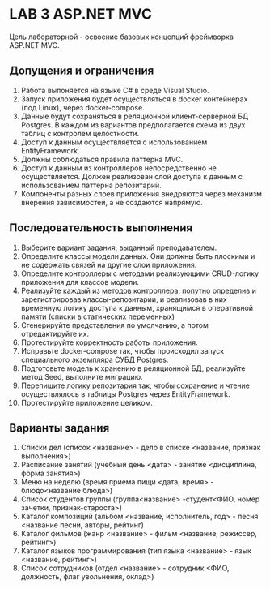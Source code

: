 # LAB 3 ASP.NET MVC

Цель лабораторной - освоение базовых концепций фреймворка ASP.NET MVC.

## Допущения и ограничения

1. Работа выпоняется на языке C# в среде Visual Studio.
2. Запуск приложения будет осуществляться в docker контейнерах (под Linux), через docker-compose.
3. Данные будут сохраняться в реляционной клиент-серверной БД Postgres. В каждом из вариантов предполагается схема из двух таблиц с контролем целостности.
4. Доступ к данным осуществляется с использованием EntityFramework.
5. Должны соблюдаться правила паттерна MVC.
6. Доступ к данным из контроллеров непосредственно не осуществляется. Должен реализован слой доступа к данным с использованием паттерна репозитарий.
7. Компоненты разных слоев приложения внедряются через механизм внерения зависимостей, а не создаются напрямую.

## Последовательность выполнения

1. Выберите вариант задания, выданный преподавателем.
2. Определите классы модели данных. Они должны быть плоскими и не содержать связей на другие слои приложения.
3. Определите контроллеры с методами реализующими CRUD-логику приложения для классов модели.
4. Реализуйте каждый из методов контроллера, попутно определив и зарегистрировав классы-репозитарии, и реализовав в них временную логику доступа к данным, хранящимся в оперативной памяти (списки в статических переменных)
5. Сгенерируйте представления по умолчанию, а потом отредактируйте их.
6. Протестируйте корректность работы приложения.
7. Исправьте docker-compose так, чтобы происходил запуск специального экземпляра СУБД Postgres.
8. Подготовьте модель к хранению в реляционной БД, реализуйте метод Seed, выполните миграцию.
9. Перепишите логику репозитария так, чтобы сохранение и чтение осуществлялось в таблицы Postgres через EntityFramework.
10. Протестируйте приложение целиком.

## Варианты задания

1. Списки дел (список <название> - дело в списке <название, признак выполнения>)
2. Расписание занятий (учебный день <дата> - занятие <дисциплина, форма занятия>)
3. Меню на неделю (время приема пищи <дата, время> - блюдо<название блюда>)
4. Список студентов группы (группа<название> -студент<ФИО, номер зачетки, признак-староста>)
5. Каталог композиций (альбом <название, исполнитель, год> - песня <название песни, авторы, рейтинг)
6. Каталог фильмов (жанр <название> - фильм <название, режиссер, рейтинг>)
7. Каталог языков программирования (тип языка <название> - язык <название, рейтинг>)
8. Список сотрудников (отдел <название> - сотрудник <ФИО, должность, флаг увольнения, оклад>)